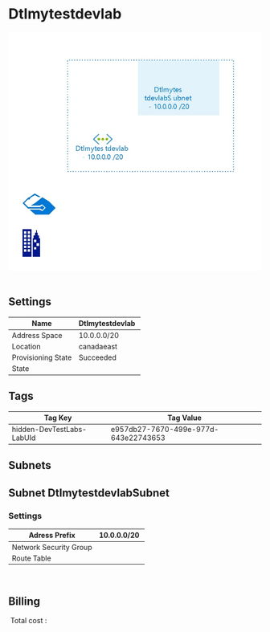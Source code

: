 # Dtlmytestdevlab
![Cloudockit](../assets/66f2f65594b44adfbe58f78dbffb8105.jpg) 
## Settings


| Name | Dtlmytestdevlab  |
| --- | --- |
| Address Space | 10.0.0.0/20  |
| Location | canadaeast  |
| Provisioning State | Succeeded  |
| State |   |


## Tags


| Tag Key | Tag Value |
| --- | --- |
| hidden-DevTestLabs-LabUId  | e957db27-7670-499e-977d-643e22743653  |

## Subnets

## Subnet DtlmytestdevlabSubnet

### Settings


| Adress Prefix | 10.0.0.0/20  |
| --- | --- |
| Network Security Group |   |
| Route Table |   |

 








## Billing
 Total cost : 
